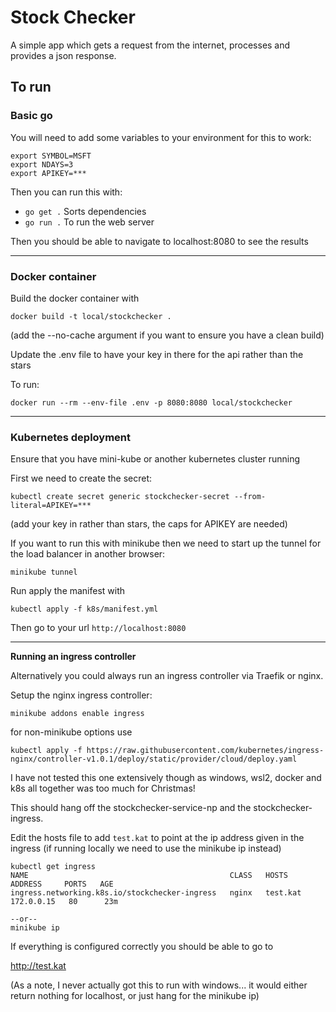 # Stock Checker

A simple app which gets a request from the internet, processes and provides a json response.

## To run

### Basic go
You will need to add some variables to your environment for this to work:

```
export SYMBOL=MSFT
export NDAYS=3
export APIKEY=***
```

Then you can run this with:
- `go get .`   Sorts dependencies
- `go run .`   To run the web server

Then you should be able to navigate to localhost:8080 to see the results

---

### Docker container
Build the docker container with

```
docker build -t local/stockchecker .
```
(add the --no-cache argument if you want to ensure you have a clean build)

Update the .env file to have your key in there for the api rather than the stars

To run:
```
docker run --rm --env-file .env -p 8080:8080 local/stockchecker
```

---

### Kubernetes deployment
Ensure that you have mini-kube or another kubernetes cluster running 

First we need to create the secret:
```
kubectl create secret generic stockchecker-secret --from-literal=APIKEY=*** 
```
(add your key in rather than stars, the caps for APIKEY are needed)

If you want to run this with minikube then we need to start up the tunnel for the load balancer in another browser:

```
minikube tunnel
```

Run apply the manifest with

``` 
kubectl apply -f k8s/manifest.yml
```

Then go to your url
`http://localhost:8080`


---

**Running an ingress controller**

Alternatively you could always run an ingress controller via Traefik or nginx.

Setup the nginx ingress controller:
```
minikube addons enable ingress
```

for non-minikube options use 
```
kubectl apply -f https://raw.githubusercontent.com/kubernetes/ingress-nginx/controller-v1.0.1/deploy/static/provider/cloud/deploy.yaml
```
I have not tested this one extensively though as windows, wsl2, docker and k8s all together was too much for Christmas!

This should hang off the stockchecker-service-np and the stockchecker-ingress. 

Edit the hosts file to add `test.kat` to point at the ip address given in the ingress (if running locally we need to use the minikube ip instead)
```
kubectl get ingress
NAME                                             CLASS   HOSTS      ADDRESS     PORTS   AGE
ingress.networking.k8s.io/stockchecker-ingress   nginx   test.kat   172.0.0.15   80      23m

--or--
minikube ip
```

If everything is configured correctly you should be able to go to 

http://test.kat

(As a note, I never actually got this to run with windows... it would either return nothing for localhost, or just hang for the minikube ip)